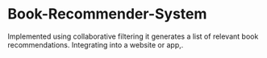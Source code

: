 # Book-Recommender-System
Implemented using collaborative filtering it generates a list of relevant book recommendations. Integrating into a website or app,.
